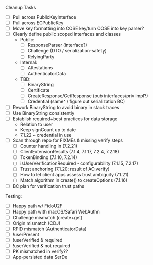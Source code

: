 Cleanup Tasks

- [ ] Pull across PublicKeyInterface
- [ ] Pull across ECPublicKey
- [ ] Move key formatting into COSE key/turn COSE into key parser?
- [ ] Clearly define public scoped interfaces and classes
  - Public:
    - [ ] ResponseParser (interface?)
    - [ ] Challenge (DTO / serialization-safety)
    - [ ] RelyingParty
  - Internal:
    - [ ] Attestations
    - [ ] AuthenticatorData
  - TBD:
    - [ ] BinaryString
    - [ ] Certificate
    - [ ] CreateResponse/GetResponse (pub interfaces/priv impl?)
    - [ ] Credential (same^ / figure out serialization BC)
- [ ] Rework BinaryString to avoid binary in stack traces
- [ ] Use BinaryString consistently
- [ ] Establish required+best practices for data storage
  - Relation to user
  - Keep signCount up to date
  - 7.1.22 ~ credential in use
- [ ] Scan through repo for FIXMEs & missing verify steps
  - [ ] Counter handling in (7.2.21)
  - [ ] ClientExtensionResults (7.1.4, 7.1.17, 7.2.4, 7.2.18)
  - [ ] TokenBinding (7.1.10, 7.2.14)
  - [ ] isUserVerificationRequired - configurability (7.1.15, 7.2.17)
  - [ ] Trust anchoring (7.1.20; result of AO.verify)
  - [ ] How to let client apps assess trust ambiguity (7.1.21)
  - [ ] Match algorithm in create() to createOptions (7.1.16)
- [ ] BC plan for verification trust paths

Testing:

- [ ] Happy path w/ FidoU2F
- [ ] Happy path with macOS/Safari WebAuthn
- [ ] Challenge mismatch (create+get)
- [ ] Origin mismatch (CDJ)
- [ ] RPID mismatch (AuthenticatorData)
- [ ] !userPresent
- [ ] !userVerified & required
- [ ] !userVerified & not required
- [ ] PK mismatched in verify??
- [ ] App-persisted data SerDe
